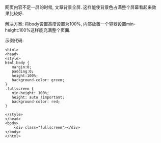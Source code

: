 网页内容不足一屏的时候, 文章背景全屏. 这样能使背景色占满整个屏幕看起来效果比较好.

解决方案:
将body设置高度设置为100%, 内部放置一个容器设置min-height:100%这样能充满整个页面.

示例代码:

```
<html>
<head>
<style>
html,body {
   margin:0;
   padding:0;
   height:100%;
   background-color: green;
}
.fullscreen {
   min-height: 100%;
   height: auto !important; 
   background-color: red;
}

</style>
</head>
<body>
    <div class="fullscreen"></div>
</body>
</html>
```